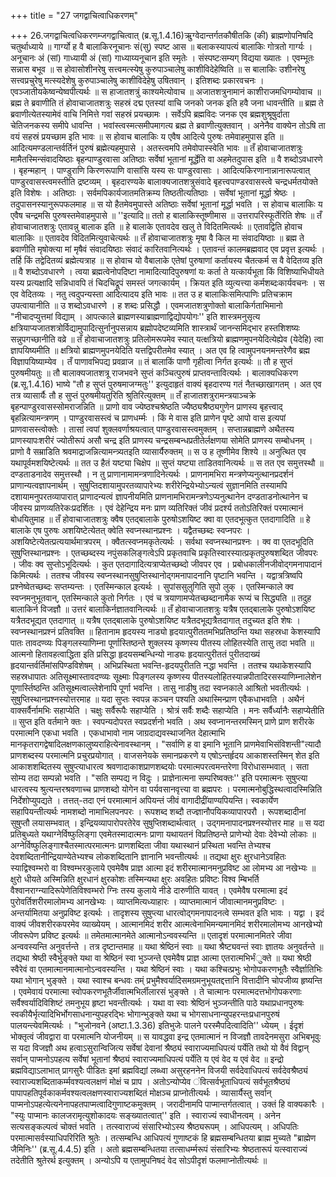 +++
title = "27 जगद्वाचित्वाधिकरणम्"

+++
26.जगद्वाचित्वधिकरणम्जगद्वाचित्वात् (ब्र.सू.1.4.16)ऋुग्वेदान्तर्गतकौषीतकि (की) ब्राह्मणोपनिषदि चतुर्थाध्याये ॥ गार्ग्यो ह वै बालाकिरनूचानः सं(सु) स्पष्ट आस ॥ बलाकस्यापत्यं बालाकिः गोत्रतो गार्ग्यः । अनूचानः अं (सां) गाध्यायी अं (सां) गाध्याय्यनूचान इति स्मृतेः । संस्पष्टःसम्यग् विद्यया ख्यातः । एवम्भूतः सन्नास बभूव ॥ स होवासोशीनरेषु सत्त्वमत्स्येषु कुरुपाञ्चालेषु काशीविदेहेष्विति ॥ स बालाकिः उशीनरेषु सत्त्वप्रचुरेषु मत्स्यदेशेषु कुरुपाञ्चालेषु काशीविदेहेषु उषितवान् । इतिशब्दः प्रकारवचनः । एवञ्जातीयकेष्वन्येष्वपीत्यर्थः ॥ स हाजातशत्रुं काश्यमेत्योवाच ॥ अजातशत्रुनामानं काशीराजमधिगम्योवाच ॥ ब्रह्म ते ब्रवाणीति तं होवाचाजातशत्रुः सहस्रं दद्म एतस्यां वाचि जनको जनक इति हवै जना धावन्तीति ॥ ब्रह्म ते ब्रवाणीत्येतस्यामेवं वाचि निमित्ते गवां सहस्रं प्रयच्छामः । सर्वेऽपि ब्रह्मविदः जनक एव ब्रह्मशुश्रूषुर्दाता चेतिजनकस्य समीपे धावन्ति । भवांस्त्वस्मत्समीपमागत्य ब्रह्म ते ब्रवाणीत्युक्तवान् । अनेनैव वाक्येन तोऽषि ता वयं सहस्रं प्रयच्छाम इति भावः ॥ स होवाच बालाकिः य एवैष आदित्ये पुरुषः तमेवाहमुपास इति ॥ आदित्यमण्डलान्तर्वर्तिनं पुरुषं ब्रह्मेत्यहमुपासे । अतस्त्वमपि तमेवोपास्स्वेति भावः ॥ तँ होवाचाजातशत्रुः मामैतस्मिन्संवादयिष्ठाः बृहन्पाण्डुरवासा अतिष्ठाः सर्वेषां भूतानां मूर्द्धेति वा अहमेतदुपास इति ॥ वै शब्दोऽवधारणे । बृहन्महान् । पाण्डुराणि किरणरूपाणि वासांसि यस्य सः पाण्डुरवासाः । आदित्यकिरणानान्नानारूपत्वात् पाण्डुरवासस्त्वमस्तीति द्रष्टव्यम् । बृहदारण्यके बालाक्यजातशत्रुसंवादे बृहत्त्वपाण्डरवासस्त्वे चन्द्रधर्मतयोक्ते इति विशेषः । अतिष्ठाः । सर्वमपिकार्यजातमतिक्रम्य तिष्ठतीत्यतिष्ठाः । सर्वेषां भूतानां मूर्द्धा श्रेष्ठः । तदुपासनस्यानुरूपफलमाह ॥ स यो हैतमेवमुपास्ते अतिष्ठाः सर्वेषां भूतानां मूर्द्धा भवति । स होवाच बालाकिः य एवैष चन्द्रमसि पुरुषस्तमेवाहमुपासे ॥ ''इत्यादि॥ ततो ह बालाकिस्तूष्णीमास ॥ उत्तरापरिस्फूर्तेरिति शेषः ॥ तँ होवाचाजातशत्रुः एतावन्नु बालाक इति ॥ हे बालाके एतावदेव खलु ते विदितमित्यर्थः ॥ एतावद्विति होवाच बालाकिः ॥ एतावदेव विदितमित्युवाचेत्यर्थः ॥ तँ होवाचाजातशत्रुः मृषा वै किल मा संवादयिष्ठाः ॥ ब्रह्म ते ब्रवाणीति मृषोक्त्या मां मृषैवं संवादयिष्ठाः संवादं कारितवानित्यर्थः । एतावन्तं कालमब्रह्मवाद एव प्रवृत्त इत्यर्थः । तर्हि किं तद्वेदितव्यं ब्रह्मेत्यत्राह ॥ स होवाच यो वैबालाके एतेषां पुरुषाणां कर्तायस्य चैतत्कर्म स वै वेदितव्य इति ॥ वै शब्दोऽवधारणे । त्वया ब्रह्मत्वेनोपदिष्टा नामादित्यादिपुरुषणां यः कर्ता ते यत्कार्यभूता किं विशिष्याभिधीयते यस्य प्रत्यक्षादि सन्निधावपि तं चिदचिद्रूपं समस्तं जगत्कार्यम् । क्रियत इति व्युत्यत्त्या कर्मशब्दःकार्यवचनः । स एव वेदितव्यः । नतु त्वदुपन्यस्ता आदित्यादय इति भावः ॥ तत उ ह बालाकिःसमित्पाणिः प्रतिचक्राम उपत्वायानीति ॥ उ शब्दोऽवधारणे । ह शब्दः प्रसिद्धौ । एवमजातशत्रुणोक्तो बालाकिर्गताभिमानो "नीचादप्युत्तमां विद्याम् । आपत्काले ब्राह्मणस्याब्राह्मणाद्विद्योपयोगः'' इति शास्त्रमनुसृत्य क्षत्रियाप्यजातशत्रोर्विद्यामुपादित्सुर्नानुपसन्नाय ब्रह्मोपदेष्टव्यमिति शास्त्रार्थं जानन्समिद्भार हस्तशिशष्यः सन्नुपगच्छानीति वव्रे ॥ तँ होवाचाजातशत्रुः प्रतिलोमरूपमेव स्यात् यत्क्षत्रियो ब्राह्मणमुपनयेदित्येह्येव (येदेहि) त्वा ज्ञापयिष्यमीति ॥ क्षत्रियो ब्राह्मणमुपनयेदिति यत्तद्विपरीतमेव स्यात् । अत एव हि त्वामुपनयनमन्तरेणैव ब्रह्म विज्ञापयिष्याम्येव । तँ पाणावभिपद्य प्रवव्राज ॥ तं बालाकिं पाणौ गृहीत्वा निर्गत इत्यर्थः ॥ तौ ह सुप्तं पुरुषमीयतुः ॥ तौ बालाक्यजातशत्रू राजभवने सुप्तं कञ्चित्पुरुषं प्राप्तवन्तावित्यर्थः । बालाक्यधिकरण (ब्र.सू.1.4.16) भाष्ये "तौ ह सुप्तं पुरुषमाजग्मतुः'' इत्युदाहृतं वाक्यं बृहदारण्य गतं नैतच्छाखागतम् । अत एव तत्र व्यासार्यैः तौ ह सुप्तं पुरुषमीयतुरिति श्रुतिरित्युक्तम् ॥ तँ हाजातशत्रुरामन्त्रयाञ्चक्रे बृहन्पाण्डुरवासस्सोमराजन्निति ॥ प्राणो वाव ज्येष्ठश्चश्रेष्ठति ज्यैष्ठ्यश्रैष्ठ्यगुणेन प्राणस्य बृहत्त्वाद् बृहन्नित्यामन्त्रणम् । पाण्डुरवासस्त्वं च प्राणधर्म्मः । किं मे वास इति प्राणेन पृष्टे आपो वास इत्यपां प्राणवासस्त्वोक्तेः । तासां त्वपां शुक्लवर्णाश्रयत्वात् पाण्डुरवासस्त्वमुक्तम् । सप्तान्नब्राह्मणे अथैतस्य प्राणस्यापःशरीरं ज्योतीरूपं असौ चन्द्र इति प्राणस्य चन्द्रसम्बन्धप्रतीतेर्लक्षणया सोमेति प्राणस्य सम्बोधनम् । प्राणो वै सम्राडिति श्रवमाद्राजन्नित्यामन्त्र्यतइति व्यासार्यैरुक्तम् ॥ स उ ह तूष्णीमेव शिश्ये ॥ अनुत्थित एव यथापूर्वमशयिष्टेत्यर्थः ॥ तत उ हैतं यष्ट्या चिक्षेप ॥ सुप्तं यष्ट्या ताडितवानित्यर्थः ॥ स तत एव समुत्तस्थौ ॥ दण्डताडनादेव समुत्तस्थौ । न तु प्राणानामामन्त्रणादिनेत्यर्थः । प्राणनामभिरा मन्त्रणेप्यनुत्थानप्रदर्शनं प्राणान्यत्वज्ञापनार्थम् । सुषुप्तिदशायामुपरतव्यापारेभ्यः शरीरेन्द्रियेभ्योऽन्यत्वं सुज्ञानमिति तस्यामपि दशायामनुपरतव्यापारात् प्राणादन्यत्वं ज्ञापनीयमिति प्राणनामभिरामन्त्रणेऽप्यनुत्थानेन दण्डताडनोत्थानेन च जीवस्य प्राणव्यतिरेकःप्रदर्शितः । एवं देहेन्द्रिय मनः प्राण व्यतिरिक्तं जीवं प्रदर्श्य ततोऽतिरिक्तं परमात्मानं बोधयितुमाह ॥ तँ होवाचाजातशत्रुः क्वैष एतद्बालाके पुरुषोऽशयिष्ट क्वा वा एतदभूत्कुत एतदागादिति ॥ हे बालाके एष पुरुषः अशयिष्टेत्येतत् क्वेति स्वप्नस्थानप्रश्नः । यद्वैतच्छब्दः स्वप्नपरः । अशयिष्टेत्येतत्प्रत्ययार्थमात्रपरम् । क्वैतत्स्वप्नमकृतेत्यर्थः । सर्वथा स्वप्नस्थानप्रश्नः । क्व वा एतदभूदिति सुषुप्तिस्थानप्रश्नः । एतच्छब्दस्य नपुंसकलिङ्गत्वेऽपि प्रकृतवाचि प्रकृतिस्वारस्यात्प्रकृतपुरुषशब्दित जीवपरः । जीवः क्व सुप्तोऽभूदित्यर्थः । कुत एतदागादित्यत्राप्येतच्छब्दो जीवपर एव । प्रबोधकालीनजीवोद्गमनापादानं किमित्यर्थः । ततश्च जीवस्य स्वप्नस्थानसुषुप्तिस्थानोद्गमनापादनानि पृष्टानि भवन्ति । यद्वात्रत्रिष्वपि प्रश्नेष्वेतच्छब्दः सप्तम्यन्तः । एतस्मिन्काल इत्यर्थः । सुपांससुलुगिति सुपो लुक् । एतस्मिन्काले क्व स्वप्नमनुभूतवान्, एतस्मिन्काले कुतो निर्गतः । एवं च त्रयाणामप्येतच्छब्दानामैक रूप्यं च सिद्ध्यति ॥ तदुह बालाकिर्न विजज्ञौ ॥ उत्तरं बालाकिर्नज्ञातवानित्यर्थः ॥ तँ होवाचाजातशत्रुः यत्रैष एतद्बालाके पुरुषोऽशयिष्ट यत्रैतदभूद्यत एतदागात् ॥ यत्रैष एतद्बालाके पुरुषोऽशयिष्ट यत्रैतदभूद्यत्रैतदागात् तदुच्यत इति शेषः । स्वप्नस्थानप्रश्नं प्रतिवक्ति ॥ हितानाम हृदयस्य नाड्यो हृदयात्पुरीततमभिप्रतिष्ठन्ति यथा सहस्रधा केशस्यापि पातः तावदण्व्यः पिङ्गलस्याणिम्ना पूर्णास्तिष्ठन्ते शुक्लस्य कृष्णस्य पीतस्य लोहितस्येति तासु तदा भवति ॥ आत्मनो हितावहत्वाद्धिता इति प्रसिद्धा हृदयसम्बन्धिन्यो नाड्यः हृदयात्पुरीततं पुरीतदाख्यं हृदयान्तर्वर्तिमांसपिण्डविशेषम् । अभिप्रस्थिता भवन्ति-हृदयपुरीतति नद्धा भवन्ति । ततश्च यथाकेशस्यापि सहस्रधापातः अतिसूक्ष्मास्तावदण्व्यः सूक्ष्माः पिङ्गलस्य कृष्णस्य पीतस्यलोहितस्यान्नपीतादिरसस्याणिम्नालेशेन पूणार्स्तिष्ठन्ति अतिसूक्ष्मत्वाल्लेशेनापि पूर्णा भवन्ति । तासु नाडीषु तदा स्वप्नकाले आश्रितो भवतीत्यर्थः । सुषुप्तिस्थानप्रश्नस्योत्तरमाह ॥ यदा सुप्तः स्वपन्न कञ्चन पश्यति अथास्मिन्प्राण एवैकधाभवति । अथैनं वाक्सर्वैर्नामभिः सहाप्येति । चक्षुः सर्वैरूपैः सहाप्येति । श्रोत्रं सर्वैः शब्दैः सहाप्येति । मनः सर्वैर्ध्यानैः सहाप्येतीति ॥ सुप्त इति वर्तमाने क्तः । स्वपन्यदोपरत स्वप्रदर्शनो भवति । अथ स्वप्नानन्तरमस्मिन् प्राणे प्राण शरीरके परमात्मनि एकधा भवति । एकधाभावो नाम जाग्रदाद्यवस्थाजनित देहात्माभि मानकृतरागद्वेषादिलक्षणकालुष्यराहित्येनावस्थानम् । "सर्वाणि ह वा इमानि भूतानि प्राणमेवाभिसंविशन्ती"त्यादौ प्राणशब्दस्य परमात्मनि प्रचुरप्रयोगात् । वाजसनेयके समानप्रकरणे य एषोऽन्तर्हृदय आकाशस्तस्मिन् शेत इति आकाशशब्दितस्य सुषुप्त्याधारत्व श्रवणादाकाशप्राणशब्दयोः परमात्मपरत्वमन्तरेणा विरोधासम्भवात् । सता सोम्य तदा सम्पन्नो भवति । "सति सम्पद्य न विदुः । प्राज्ञेनात्मना सम्परिष्वक्तः'' इति परमात्मनः सुषुप्त्या धारत्वस्य श्रुत्यन्तरश्रवणाच्च प्राणशब्दो योगेन वा पर्यवसानवृत्त्या वा ब्रह्मपरः । परमात्मनोबुद्धिस्थत्वादस्मिन्निति निर्देशोप्युपद्यते । तत्तत्-तदा एनं परमात्मानं अपियन्तं जीवं वागादीद्रींयाण्यपियन्ति। स्वकार्येण सहापियन्तीत्यर्थः नामशब्दो नामाभिलपनपरः । रूपशब्द शब्दौ तज्ज्ञानौपयिकव्यापारपरौ । रूपशब्दादीनां सुषुप्तौ लयासम्भवात् । इन्द्रियव्यापारोपरतेरेव सुषुप्तिशब्दार्थत्वात् । उद्गमनापादनप्रश्नस्योत्तर माह ॥ स यदा प्रतिबुध्यते यथाग्नेर्विष्फुलिङ्गा एवमेतस्मादात्मनः प्राणा यथायतनं विप्रतिष्ठन्ते प्राणेभ्यो देवाः देवेभ्यो लोकाः ॥ अग्नेर्विष्फुलिङ्गाश्चैतस्मात्परमात्मनः प्राणशब्दिता जीवा यथास्थानं प्रस्थिता भवन्ति तेभ्यश्च देवशब्दितानीन्द्रियाण्येतेभ्यश्च लोकशब्दितानि ज्ञानानि भवन्तीत्यर्थः ॥ तद्यथा क्षुरः क्षुरधानेऽवहितः स्याद्विश्वम्भरो वा विश्वम्भरकुलाये एवमेवैष प्राज्ञ आत्मा इदं शरीरमात्मानमनुप्रविष्ट आ लोमभ्य आ नखेभ्यः ॥ क्षुरो धीयते अस्मिन्निति क्षुरधानं क्षुरकोशः तस्मिन्यथा क्षुरः अवहितः प्रविष्टः विश्व म्बिभर्ति वैश्वानराग्न्यादिरूपेणेतिविश्वम्भरो ग्निः तस्य कुलाये नीडे दारुणीति यावत् । एवमेवैष परमात्मा इदं पुरोवर्तिशरीरमालोमभ्य आनखेभ्यः । व्याप्तमित्यध्याहारः । व्याप्तमात्मानं जीवात्मानमनुप्रविष्टः । अन्तर्यामितया अनुप्रविष्ट इत्यर्थः । तादृशस्य सुषुप्त्या धारत्वोद्गमनापादनत्वे सम्भवत इति भावः । यद्वा । इदं वाक्यं जीवशरीरकपरमेव व्याख्येयम् । आत्मानमिदं शरीर आत्मत्वेनाभिमन्यमानमिदं शरीरमालोमभ्य आनखेभ्यो जीवरूपेण प्रविष्ट इत्यर्थः ॥ तमेतमात्मानमेते आत्मानोऽन्ववस्यन्ति ॥ एतादृशं परमात्मानमितरे जीवा अन्ववस्यन्ति अनुवर्त्तन्ते । तत्र दृष्टान्तमाह ॥ यथा श्रेष्ठिनं स्वाः ॥ यथा श्रैष्ट्यवन्तं स्वाः ज्ञातयः अनुवर्तन्ते ॥ तद्यथा श्रेष्ठी स्वैर्भुङ्क्ते यथा वा श्रेष्ठिनं स्वा भुञ्जन्ते एवमेवैष प्राज्ञ आत्मा एतरात्मभिर्भंुक्ते ॥ यथा श्रेष्ठी स्वैरेवं वा एतमात्मानमात्मानोऽन्ववस्यन्ति । यथा श्रेष्ठिनं स्वाः । यथा कश्चित्प्रभुः भोगोपकरणभूतैः स्वैर्ज्ञातिभिः यथा भोगान् भुङ्क्ते । यथा स्वाश्च बन्धवः तम्ं प्रभुमैश्वर्यादिसमग्रमनुभूयतद्दत्तानि वित्तादीनि चोपजीव्य हृष्यन्ति । एवमेवायं परमात्मा स्वोपकरणभूतैर्जीवात्मभिर्लीलारसं भुङ्क्ते । ते चात्मानः परमात्मदत्तभोगोपकरणाः सर्वैश्वर्यादिविशिष्टं तमनुभूय हृष्टा भवन्तीत्यर्थः । यथा वा स्वाः श्रेष्ठिनं भुञ्जन्तीति पाठे यथाप्रधानपुरुषः स्वकीयैर्भृत्यादिभिर्भोगसाधनान्युपहरद्भिः भोगान्भुङ्क्ते यथा च भोगसाधनान्युपहरन्तःप्रधानपुरुषं पालयन्त्येवमित्यर्थः । "भुजोनवने (अष्टा.1.3.36) इतिभुजेः पालने परस्मैपदित्वादिति'' ध्येयम् । ईदृशं भोक्तृत्वं जीवद्वारा वा परमात्मनि योजनीयम् ॥ स यावद्धवा इन्द्र एतमात्मानं न विजज्ञौ तावदेनमसुरा अभिबभूवुः स यदा विजज्ञौ अथ हत्वाऽसुरान्विजित्य सर्वेषां देवानां श्रैष्ठ्यं स्वाराज्यमाधिपत्यं पर्येति तथो यो वैवं विद्वान् सर्वान् पाप्मनोऽपहत्य सर्वेषां भूतानां श्रैष्ठ्यं स्वाराज्यमाधिपत्यं पर्येति य एवं वेद य एवं वेद ॥ इन्द्रो ब्रह्मविद्याऽलाभात् प्रागसुरैः पीडितः इमां ब्रह्मविद्यां लब्ध्वा असुरहननेन विजयी सर्वदेवाधिपत्यं सर्वदेवश्रैष्ठ्यं स्वाराज्यशब्दिताकर्म्मवश्यत्वलक्षणं मोक्षं च प्राप । अतोऽन्योप्येव ंवित्सर्वभूताधिपत्यं सर्वभूतश्रैष्ठ्यं पापापहतिपूर्वकाकर्मवश्यत्वलक्षणस्वाराज्यशब्दितं मोक्षञ्च प्राप्नोतीत्यर्थः । व्यासार्यैस्तु सर्वान् पाप्मनोऽपहत्येत्यनेनापहतपाप्मत्वादिगुणाष्टकमुक्तम् । जरादीनामपि पाप्मान्तर्गतत्वात् । उक्तं हि वाक्यकारैः । "स्युः पाप्मानः कालजरामृत्युशोकादयः सङ्ख्यातत्वात्'' इति । स्वाराज्यं स्वाधीनत्वम् । अनेन सत्यसङ्कल्पत्वं चोक्तं भवति । तत्स्वाराज्यं संसारिभ्योऽस्य श्रैष्ठ्यरूपम् । आधिपत्यम् । अधिपतिः परमात्मासर्वस्याधिपरिरिति श्रुतेः । तत्सम्बन्धि आधिपत्यं गुणाष्टकं हि ब्रह्मसम्बन्धितया ब्राह्म मुच्यते "ब्राह्मेण जैमिनिः'' (ब्र.सू.4.4.5) इति । अतो ब्रह्मसम्बन्धितया तत्साधर्म्मरूपं संसारिभ्यः श्रेष्ठतारूपं यत्स्वाराज्यं तदेतीति श्रुतेरर्थ इत्युक्तम् । अन्योऽपि य एतामुपनिषदं वेद सोऽपीदृशं फलमाप्नोतीत्यर्थः ॥